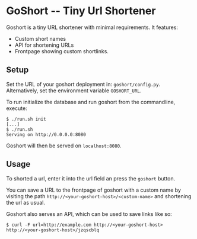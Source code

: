 GoShort -- Tiny Url Shortener
=============================

Goshort is a tiny URL shortener with minimal requirements. It features:

  - Custom short names
  - API for shortening URLs
  - Frontpage showing custom shortlinks.

Setup
-----

Set the URL of your goshort deployment in: `goshort/config.py`.
Alternatively, set the environment variable `GOSHORT_URL`.

To run initialize the database and run goshort from the commandline, execute:

```
$ ./run.sh init
[...]
$ ./run.sh
Serving on http://0.0.0.0:8080
```

Goshort will then be served on `localhost:8080`.

Usage
-----

To shorted a url, enter it into the url field an press the `goshort` button.

You can save a URL to the frontpage of goshort with a custom name by visiting
the path `http://<your-goshort-host>/<custom-name>` and shortening the url as
usual.

Goshort also serves an API, which can be used to save links like so:

```
$ curl -F url=http://example.com http://<your-goshort-host>
http://<your-goshort-host>/jzqscblq
```
